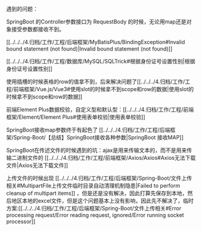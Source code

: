 
遇到的问题：

SpringBoot 的Controller参数接口为 RequestBody 的时候，无论用map还是对象接受参数都接收不到。

[[../../../4.归档/工作/工程/后端框架/MyBatisPlus/BindingException#Invalid bound statement (not found)|Invalid bound statement (not found)]]

[[../../../4.归档/工作/工程/数据库/MySQL/SQLTrick#根据身份证号设置性别|根据身份证号设置性别]]

使用插槽的时候表格的row的值拿不到，后来解决问题了[[../../../4.归档/工作/工程/前端框架/Vue.js/Vue3#使用slot的时候拿不到scope和row的数据|使用slot的时候拿不到scope和row的数据]]

前端Element Plus数据校验，自定义型和默认型：[[../../../4.归档/工作/工程/前端框架/Element/Element Plus#使用表单校验|使用表单校验]] 

SpringBoot接收map参数终于有起色了 [[../../../4.归档/工作/工程/后端框架/Spring-Boot/【总结】SpringBoot接收各种参数|SpringBoot 接收MAP]]

SpringBoot在传述文件的时候遇到的坑：ajax是用来传输文本的，而不是用来传输二进制文件的 [[../../../4.归档/工作/工程/前端框架/Axios/Axios#Axios无法下载文件|Axios无法下载文件]]

上传文件的时候出现 [[../../../4.归档/工作/工程/后端框架/Spring-Boot/文件上传相关#MultipartFile上传文件临时目录自动清理机制隐患|Failed to perform cleanup of multipart items]] ，但是还是没有解决，因此打算先保存到本地，然后地区本地的excel文件，但是这个问题基本上没有影响，因此先不解决了，临时方案:[[../../../4.归档/工作/工程/后端框架/Spring-Boot/文件上传相关#Error processing request/Error reading request, ignored/Error running socket processor]]


